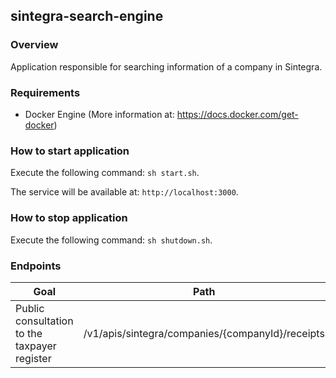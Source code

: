 ## sintegra-search-engine

### Overview
Application responsible for searching information of a company in Sintegra.

### Requirements
- Docker Engine (More information at: https://docs.docker.com/get-docker)

### How to start application
Execute the following command: ```sh start.sh```.

The service will be available at: ```http://localhost:3000```.

### How to stop application
Execute the following command: ```sh shutdown.sh```.

### Endpoints
| Goal | Path |
| ------------- | ------------- |
| Public consultation to the taxpayer register | /v1/apis/sintegra/companies/{companyId}/receipts |

